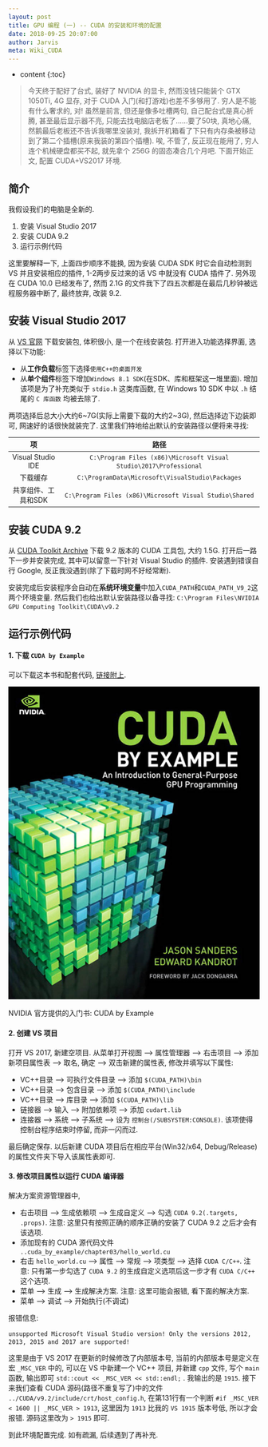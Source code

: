 ```yaml
---
layout: post
title: GPU 编程 (一) -- CUDA 的安装和环境的配置
date: 2018-09-25 20:07:00
author: Jarvis
meta: Wiki_CUDA
---
```


* content
{:toc}

> 今天终于配好了台式, 装好了 NVIDIA 的显卡, 然而没钱只能装个 GTX 1050Ti, 4G 显存, 对于 CUDA 入门(和打游戏)也差不多够用了. 穷人是不能有什么奢求的, 对! 虽然是前言, 但还是像多吐槽两句, 自己配台式是真心折腾, 甚至最后显示器不亮, 只能去找电脑店老板了......要了50块, 真地心痛, 然鹅最后老板还不告诉我哪里没装对, 我拆开机箱看了下只有内存条被移动到了第二个插槽(原来我装的第四个插槽). 唉, 不管了, 反正现在能用了, 穷人连个机械硬盘都买不起, 就先拿个 256G 的固态凑合几个月吧. 下面开始正文, 配置 CUDA+VS2017 环境.

## 简介

我假设我们的电脑是全新的.

1. 安装 Visual Studio 2017
2. 安装 CUDA 9.2
3. 运行示例代码

这里要解释一下, 上面四步顺序不能换, 因为安装 CUDA SDK 时它会自动检测到 VS 并且安装相应的插件, 1-2两步反过来的话 VS 中就没有 CUDA 插件了. 另外现在 CUDA 10.0 已经发布了, 然而 2.1G 的文件我下了四五次都是在最后几秒钟被远程服务器中断了, 最终放弃, 改装 9.2.


## 安装 Visual Studio 2017

从 [VS 官网](https://visualstudio.microsoft.com/zh-hans/downloads/?rr=https%3A%2F%2Fwww.google.com%2F) 下载安装包, 体积很小, 是一个在线安装包. 打开进入功能选择界面, 选择以下功能:

* 从**工作负载**标签下选择`使用C++的桌面开发`
* 从**单个组件**标签下增加`Windows 8.1 SDK`(在SDK、库和框架这一堆里面). 增加该项是为了补充类似于 `stdio.h` 这类库函数, 在 Windows 10 SDK 中以 `.h` 结尾的 `C 库函数` 均被去除了.

两项选择后总大小大约6~7G(实际上需要下载的大约2~3G), 然后选择边下边装即可, 网速好的话很快就装完了. 这里我们特地给出默认的安装路径以便将来寻找: 

|项|路径|
|:-----:|:-----:|
|Visual Studio IDE|`C:\Program Files (x86)\Microsoft Visual Studio\2017\Professional`|
|下载缓存|`C:\ProgramData\Microsoft\VisualStudio\Packages`|
|共享组件、工具和SDK|`C:\Program Files (x86)\Microsoft Visual Studio\Shared`|


## 安装 CUDA 9.2

从 [CUDA Toolkit Archive](https://developer.nvidia.com/cuda-toolkit-archive) 下载 9.2 版本的 CUDA 工具包, 大约 1.5G. 打开后一路下一步并安装完成, 其中可以留意一下针对 Visual Studio 的插件. 安装遇到错误自行 Google, 反正我没遇到(除了下载时网不好经常断).


安装完成后安装程序会自动在**系统环境变量**中加入`CUDA_PATH`和`CUDA_PATH_V9_2`这两个环境变量. 然后我们也给出默认安装路径以备寻找: `C:\Program Files\NVIDIA GPU Computing Toolkit\CUDA\v9.2`


## 运行示例代码

#### 1. 下载 `CUDA by Example`

可以下载这本书和配套代码, [链接附上](https://developer.nvidia.com/cuda-example). 

<div class="polaroid">
    <img class="cool-img" src="/images/CUDA/0cuda_by_example.jpg" Shannon/>
    <div class="container">
        <p>NVIDIA 官方提供的入门书: CUDA by Example</p>
    </div>
</div>

#### 2. 创建 VS 项目

打开 VS 2017, 新建空项目. 从菜单打开视图 --> 属性管理器 --> 右击项目 --> 添加新项目属性表 --> 取名, 确定 --> 双击新建的属性表, 修改并填写以下属性:

* VC++目录 --> 可执行文件目录 --> 添加 `$(CUDA_PATH)\bin`
* VC++目录 --> 包含目录 --> 添加 `$(CUDA_PATH)\include`
* VC++目录 --> 库目录 --> 添加 `$(CUDA_PATH)\lib`
* 链接器 --> 输入 --> 附加依赖项 --> 添加 `cudart.lib`
* 连接器 --> 系统 --> 子系统 --> 设为 `控制台(/SUBSYSTEM:CONSOLE)`. 该项使得控制台程序结束时停留, 而非一闪而过.

最后确定保存. 以后新建 CUDA 项目后在相应平台(Win32/x64, Debug/Release)的属性文件夹下导入该属性表即可.

#### 3. 修改项目属性以运行 CUDA 编译器

解决方案资源管理器中, 

* 右击项目 --> 生成依赖项 --> 生成自定义 --> 勾选 `CUDA 9.2(.targets, .props)`. 注意: 这里只有按照正确的顺序正确的安装了 CUDA 9.2 之后才会有该选项.
* 添加现有的 CUDA 源代码文件 `..cuda_by_example/chapter03/hello_world.cu`
* 右击 `hello_world.cu` --> 属性 --> 常规 --> 项类型 --> 选择 `CUDA C/C++`. 注意: 只有第一步勾选了 `CUDA 9.2` 的生成自定义选项后这一步才有 `CUDA C/C++` 这个选项.
* 菜单 --> 生成 --> 生成解决方案. 注意: 这里可能会报错, 看下面的解决方案.
* 菜单 --> 调试 --> 开始执行(不调试)

报错信息:

```
unsupported Microsoft Visual Studio version! Only the versions 2012, 2013, 2015 and 2017 are supported!
```

这里是由于 VS 2017 在更新的时候修改了内部版本号, 当前的内部版本号是定义在宏 `_MSC_VER` 中的, 可以在 VS 中新建一个 VC++ 项目, 并新建 `cpp` 文件, 写个 `main` 函数, 输出即可 `std::cout << _MSC_VER << std::endl;` . 我输出的是 `1915`. 接下来我们查看 CUDA 源码(路径不重复写了)中的文件 `../CUDA/v9.2/include/crt/host_config.h`, 在第131行有一个判断 `#if _MSC_VER < 1600 || _MSC_VER > 1913`, 这里因为 `1913` 比我的 `VS 1915` 版本号低, 所以才会报错. 源码这里改为 `> 1915` 即可. 


到此环境配置完成. 如有疏漏, 后续遇到了再补充.

